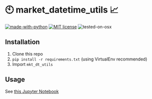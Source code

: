 # :clock10: market_datetime_utils :chart_with_upwards_trend:
[![made-with-python](https://img.shields.io/badge/Made%20with-Python-1f425f.svg)](https://www.python.org/)
[![MIT license](https://img.shields.io/badge/License-MIT-blue.svg)](https://lbesson.mit-license.org/)
![tested-on-osx](https://img.shields.io/badge/Tested%20on-OSX-lightgrey.svg)

## Installation
1. Clone this repo
2. `pip install -r requirements.txt` (using VirtualEnv recommended)
3. Import `mkt_dt_utils`

## Usage
See [this Jupyter Notebook](usage_example.ipynb)
